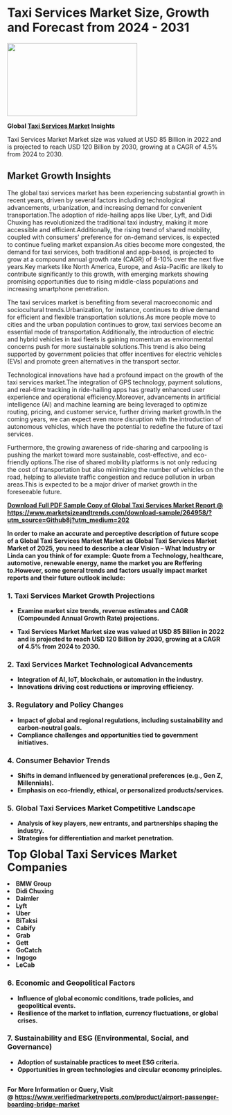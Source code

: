 <H1>Taxi Services Market Size, Growth and Forecast from 2024 - 2031</H1><img class="aligncenter size-medium wp-image-584254" src="https://thirdeyenews.in/wp-content/uploads/2024/09/Global-Market-Research-300x168.jpeg" alt="" width="300" height="168" /><p><strong>Global&nbsp;<a href="https://www.marketsizeandtrends.com/download-sample/264958/?utm_source=Github8j?utm_medium=202">Taxi Services Market</a> Insights</strong></p><p>Taxi Services Market Market size was valued at USD 85 Billion in 2022 and is projected to reach USD 120 Billion by 2030, growing at a CAGR of 4.5% from 2024 to 2030.</p><p><h2>Market Growth Insights</h2> <p>The global taxi services market has been experiencing substantial growth in recent years, driven by several factors including technological advancements, urbanization, and increasing demand for convenient transportation.The adoption of ride-hailing apps like Uber, Lyft, and Didi Chuxing has revolutionized the traditional taxi industry, making it more accessible and efficient.Additionally, the rising trend of shared mobility, coupled with consumers' preference for on-demand services, is expected to continue fueling market expansion.As cities become more congested, the demand for taxi services, both traditional and app-based, is projected to grow at a compound annual growth rate (CAGR) of 8-10% over the next five years.Key markets like North America, Europe, and Asia-Pacific are likely to contribute significantly to this growth, with emerging markets showing promising opportunities due to rising middle-class populations and increasing smartphone penetration.</p> <p><strong><a href="#"></a></strong></p> <p>The taxi services market is benefiting from several macroeconomic and sociocultural trends.Urbanization, for instance, continues to drive demand for efficient and flexible transportation solutions.As more people move to cities and the urban population continues to grow, taxi services become an essential mode of transportation.Additionally, the introduction of electric and hybrid vehicles in taxi fleets is gaining momentum as environmental concerns push for more sustainable solutions.This trend is also being supported by government policies that offer incentives for electric vehicles (EVs) and promote green alternatives in the transport sector.</p> <p>Technological innovations have had a profound impact on the growth of the taxi services market.The integration of GPS technology, payment solutions, and real-time tracking in ride-hailing apps has greatly enhanced user experience and operational efficiency.Moreover, advancements in artificial intelligence (AI) and machine learning are being leveraged to optimize routing, pricing, and customer service, further driving market growth.In the coming years, we can expect even more disruption with the introduction of autonomous vehicles, which have the potential to redefine the future of taxi services.</p> <p>Furthermore, the growing awareness of ride-sharing and carpooling is pushing the market toward more sustainable, cost-effective, and eco-friendly options.The rise of shared mobility platforms is not only reducing the cost of transportation but also minimizing the number of vehicles on the road, helping to alleviate traffic congestion and reduce pollution in urban areas.This is expected to be a major driver of market growth in the foreseeable future.</p> <p><strong><a href="#"></p><p><span class=""><strong>Download Full PDF Sample Copy of Global Taxi Services Market Report</strong> @ <a href="https://www.marketsizeandtrends.com/download-sample/264958/?utm_source=Github8j?utm_medium=202" target="_blank">https://www.marketsizeandtrends.com/download-sample/264958/?utm_source=Github8j?utm_medium=202</a></span></p><p>In order to make an accurate and perceptive description of future scope of a Global&nbsp;Taxi Services Market Market as Global&nbsp;Taxi Services Market Market of 2025, you need to describe a clear Vision &ndash; What Industry or Linda can you think of for example: Quote from a Technology, healthcare, automotive, renewable energy, name the market you are Reffering to.However, some general trends and factors usually impact market reports and their future outlook include:</p><h3>1.&nbsp;<strong>Taxi Services Market Growth Projections</strong></h3><ul><li>Examine market size trends, revenue estimates and CAGR (Compounded Annual Growth Rate) projections.</li><li><p>Taxi Services Market Market size was valued at USD 85 Billion in 2022 and is projected to reach USD 120 Billion by 2030, growing at a CAGR of 4.5% from 2024 to 2030.</p></li></ul><h3>2.&nbsp;<strong>Taxi Services Market Technological Advancements</strong></h3><ul><li>Integration of AI, IoT, blockchain, or automation in the industry.</li><li>Innovations driving cost reductions or improving efficiency.</li></ul><h3>3.&nbsp;<strong>Regulatory and Policy Changes</strong></h3><ul><li>Impact of global and regional regulations, including sustainability and carbon-neutral goals.</li><li>Compliance challenges and opportunities tied to government initiatives.</li></ul><h3>4.&nbsp;<strong>Consumer Behavior Trends</strong></h3><ul><li>Shifts in demand influenced by generational preferences (e.g., Gen Z, Millennials).</li><li>Emphasis on eco-friendly, ethical, or personalized products/services.</li></ul><h3>5.&nbsp;<strong>Global Taxi Services Market Competitive Landscape</strong></h3><ul><li>Analysis of key players, new entrants, and partnerships shaping the industry.</li><li>Strategies for differentiation and market penetration.</li></ul><p data-pm-slice="1 1 []"><span style="color: inherit; font-family: inherit; font-size: 25px;">Top Global Taxi Services Market Companies</span></p><div class="" data-test-id=""><p><li>BMW Group</li><li> Didi Chuxing</li><li> Daimler</li><li> Lyft</li><li> Uber</li><li> BiTaksi</li><li> Cabify</li><li> Grab</li><li> Gett</li><li> GoCatch</li><li> Ingogo</li><li> LeCab</li></p></div><h3>6.&nbsp;<strong>Economic and Geopolitical Factors</strong></h3><ul><li>Influence of global economic conditions, trade policies, and geopolitical events.</li><li>Resilience of the market to inflation, currency fluctuations, or global crises.</li></ul><h3>7.&nbsp;<strong>Sustainability and ESG (Environmental, Social, and Governance)</strong></h3><ul><li>Adoption of sustainable practices to meet ESG criteria.</li><li>Opportunities in green technologies and circular economy principles.</li></ul><h2><strong style="font-size: 14px;">For More Information or Query, Visit @&nbsp;</strong><a style="background-color: #ffffff; font-size: 14px;" href="https://www.marketsizeandtrends.com/report/taxi-services-market/" target="_blank">https://www.verifiedmarketreports.com/product/airport-passenger-boarding-bridge-market</a></h2>